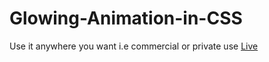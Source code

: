 # Glowing-Animation-in-CSS
Use it anywhere you want i.e commercial or private use
[Live](https://kabi4.github.io/Glowing-Animation-in-CSS/#content__animation__2)
